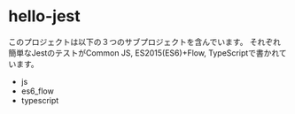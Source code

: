# hello-jest

このプロジェクトは以下の３つのサブプロジェクトを含んでいます。
それぞれ簡単なJestのテストがCommon JS, ES2015(ES6)+Flow, TypeScriptで書かれています。
- js
- es6_flow
- typescript
